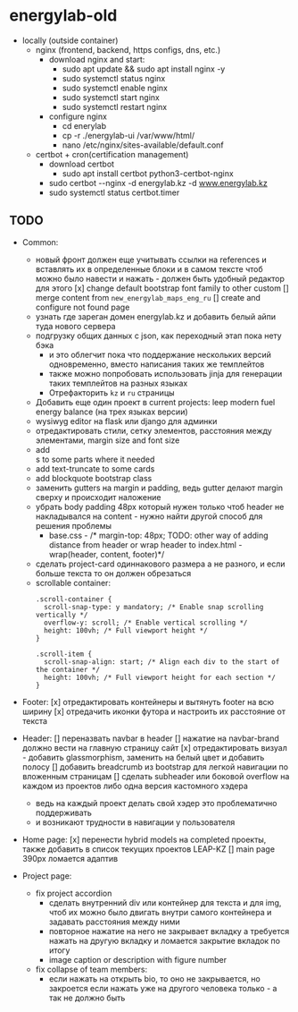 # energylab-old

- locally (outside container)
  - nginx (frontend, backend, https configs, dns, etc.)
    - download nginx and start:
      - sudo apt update && sudo apt install nginx -y
      - sudo systemctl status nginx
      - sudo systemctl enable nginx
      - sudo systemctl start nginx
      - sudo systemctl restart nginx
    - configure nginx
      - cd enerylab
      - cp -r ./energylab-ui /var/www/html/
      - nano /etc/nginx/sites-available/default.conf
  - certbot + cron(certification management)
    - download certbot
      - sudo apt install certbot python3-certbot-nginx
    - sudo certbot --nginx -d energylab.kz -d www.energylab.kz
    - sudo systemctl status certbot.timer

## TODO

- Common:
  - новый фронт должен еще учитывать ссылки на references и вставлять их в определенные блоки и в самом тексте чтоб можно было навести и нажать - должен быть удобный редактор для этого
  [x] change default bootstrap font family to other custom
  [] merge content from `new_energylab_maps_eng_ru`
  [] create and configure not found page
  - узнать где зареган домен energylab.kz и добавить белый айпи туда нового сервера
  - подгрузку общих данных с json, как переходный этап пока нету бэка
    - и это облегчит пока что поддержание нескольких версий одновременно, вместо написания таких же темплейтов
    - также можно попробовать использовать jinja для генерации таких темплейтов на разных языках
    - Отрефакторить `kz` и `ru` страницы
  - Добавить еще один проект в current projects: leep modern fuel energy balance (на трех языках версии)
  - wysiwyg editor на flask или django для админки 
  - отредактировать стили, сетку элементов, расстояния между элементами, margin size and font size
  - add <section>s to some parts where it needed
  - add text-truncate to some cards
  - add blockquote bootstrap class
  - заменить gutters на margin и padding, ведь gutter делают margin сверху и происходит наложение
  - убрать body padding 48px который нужен только чтоб header не накладывался на content - нужно найти другой способ для решения проблемы
    - base.css - /* margin-top: 48px; TODO: other way of adding distance from header or wrap header to index.html - wrap(header, content, footer)*/
  - сделать project-card одиннакового размера а не разного, и если больше текста то он должен обрезаться
  - scrollable container:
    ```
    .scroll-container {
      scroll-snap-type: y mandatory; /* Enable snap scrolling vertically */
      overflow-y: scroll; /* Enable vertical scrolling */
      height: 100vh; /* Full viewport height */
    }

    .scroll-item {
      scroll-snap-align: start; /* Align each div to the start of the container */
      height: 100vh; /* Full viewport height for each section */
    }
    ```

- Footer:
  [x] отредактировать контейнеры и вытянуть footer на всю ширину
  [x] отредачить иконки футора и настроить их расстояние от текста

- Header:
  [] переназвать navbar в header
  [] нажатие на navbar-brand должно вести на главную страницу сайт
  [x] отредактировать визуал - добавить glassmorphism, заменить на белый цвет и добавить полосу
  [] добавить breadcrumb из bootstrap для легкой навигации по вложенным страницам
  [] сделать subheader или боковой overflow на каждом из проектов либо одна версия кастомного хэдера
    - ведь на каждый проект делать свой хэдер это проблематично поддерживать
    - и возникают трудности в навигации у пользователя

- Home page:
  [x] перенести hybrid models на completed проекты, также добавить в список текущих проектов LEAP-KZ
  [] main page 390px ломается адаптив

- Project page:
  - fix project accordion
    - сделать внутренний div или контейнер для текста и для img, чтоб их можно было двигать внутри самого контейнера и задавать расстояния между ними
    - повторное нажатие на него не закрывает вкладку а требуется нажать на другую вкладку и ломается закрытие вкладок по итогу
    - image caption or description with figure number
  - fix collapse of team members:
    - если нажать на открыть bio, то оно не закрывается, но закроется если нажать уже на другого человека только - а так не должно быть
  